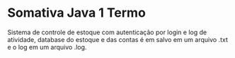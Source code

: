 # Somativa Java 1 Termo

  Sistema de controle de estoque com autenticação por login e log de atividade, database do estoque e das contas é em salvo em um arquivo .txt e o log em um arquivo .log.


